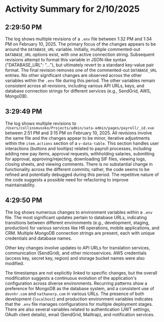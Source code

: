 # Activity Summary for 2/10/2025

## 2:29:50 PM
The log shows multiple revisions of a `.env` file between 1:32 PM and 1:34 PM on February 10, 2025.  The primary focus of the changes appears to be around the `DATABASE_URL` variable. Initially, multiple commented-out `DATABASE_URL` options exist, with one active connection string.  Subsequent revisions attempt to format this variable in JSON-like syntax ("DATABASE_URL": "..."), but ultimately revert to a standard key-value pair format.  The final revision removes one of the commented-out  `DATABASE_URL` entries.  No other significant changes are observed across the other variables within the `.env` file during this period.  The other variables remain consistent across all revisions, including various API URLs, keys, and database connection strings for different services (e.g., SendGrid, AWS, MongoDB).


## 3:29:49 PM
The log shows multiple revisions to `/Users/collinsmusoko/Projects/admin/sata-admin/pages/payroll/_id.vue` between 2:51 PM and 3:15 PM on February 10, 2025.  All revisions involve the same file and the changes appear to be minor, iterative adjustments within the `item.actions` section of a `v-data-table`. This section handles user interactions (buttons and tooltips) related to payroll processes, including adding new pay items, approval requests, withholding salaries, submitting for approval, approving/rejecting, downloading SIF files, viewing logs, closing sheets, and viewing comments.  There is no substantial change in functionality across the different commits; rather, the code seems to be refined and potentially debugged during this period.  The repetitive nature of the code suggests a possible need for refactoring to improve maintainability.


## 4:29:50 PM
The log shows numerous changes to environment variables within a `.env` file.  The most significant updates pertain to database URLs,  indicating transitions between different environments (e.g., development, staging, production) for various services like HR operations,  mobile applications, and CRM.  Multiple MongoDB connection strings are present, each with unique credentials and database names.

Other key changes involve updates to API URLs for translation services,  communication (SendGrid), and other microservices.  AWS credentials (access key, secret key, region) and storage bucket names were also modified.

The timestamps are not explicitly linked to specific changes, but the overall modification suggests a continuous evolution of the application's configuration across diverse environments.  Recurring patterns show a preference for MongoDB as the database system, and a consistent use of `devnhr.com` and `nathanerp.com` in various URLs.  The presence of both development (`localhost`) and production environment variables indicates that the `.env` file manages configurations for multiple deployment stages.  There are also several variables related to authentication (JWT settings,  OAuth client details), email (SendGrid, Mailtrap), and notification services.

